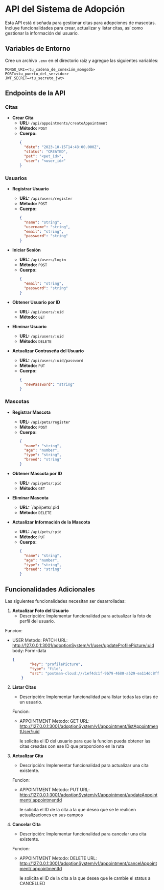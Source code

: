 # API del Sistema de Adopción

Esta API está diseñada para gestionar citas para adopciones de mascotas. Incluye funcionalidades para crear, actualizar y listar citas, así como gestionar la información del usuario.

## Variables de Entorno

Cree un archivo `.env` en el directorio raíz y agregue las siguientes variables:

```
MONGO_URI=<tu_cadena_de_conexión_mongodb>
PORT=<tu_puerto_del_servidor>
JWT_SECRET=<tu_secreto_jwt>
```

## Endpoints de la API

### Citas

- **Crear Cita**
  - **URL:** `/api/appointments/createAppointment`
  - **Método:** `POST`
  - **Cuerpo:**
    ```json
    {
      "date": "2023-10-15T14:48:00.000Z",
      "status": "CREATED",
      "pet": "<pet_id>",
      "user": "<user_id>"
    }
    ```

### Usuarios

- **Registrar Usuario**
  - **URL:** `/api/users/register`
  - **Método:** `POST`
  - **Cuerpo:**
    ```json
    {
      "name": "string",
      "username": "string",
      "email": "string",
      "password": "string"
    }
    ```

- **Iniciar Sesión**
  - **URL:** `/api/users/login`
  - **Método:** `POST`
  - **Cuerpo:**
    ```json
    {
      "email": "string",
      "password": "string"
    }
    ```

- **Obtener Usuario por ID**
  - **URL:** `/api/users/:uid`
  - **Método:** `GET`

- **Eliminar Usuario**
  - **URL:** `/api/users/:uid`
  - **Método:** `DELETE`

- **Actualizar Contraseña del Usuario**
  - **URL:** `/api/users/:uid/password`
  - **Método:** `PUT`
  - **Cuerpo:**
    ```json
    {
      "newPassword": "string"
    }
    ```

### Mascotas

- **Registrar Mascota**
  - **URL:** `/api/pets/register`
  - **Método:** `POST`
  - **Cuerpo:**
    ```json
    {
      "name": "string",
      "age": "number",
      "type": "string",
      "breed": "string"
    }
    ```

- **Obtener Mascota por ID**
  - **URL:** `/api/pets/:pid`
  - **Método:** `GET`

- **Eliminar Mascota**
  - **URL:** `/api/pets/:pid
  - **Método:** `DELETE`

- **Actualizar Información de la Mascota**
  - **URL:** `/api/pets/:pid`
  - **Método:** `PUT`
  - **Cuerpo:**
    ```json
    {
      "name": "string",
      "age": "number",
      "type": "string",
      "breed": "string"
    }
    ```

## Funcionalidades Adicionales

Las siguientes funcionalidades necesitan ser desarrolladas:

1. **Actualizar Foto del Usuario**
   - Descripción: Implementar funcionalidad para actualizar la foto de perfil del usuario.

  Funcion: 
  - USER
    Metodo: PATCH
    URL: http://127.0.0.1:3001/adoptionSystem/v1/user/updateProfilePicture/:uid
    body: Form-data
    ```json
    {
			"key": "profilePicture",
			"type": "file",
			"src": "postman-cloud:///1ef4dc1f-9b79-4680-a529-ea114dc8ffeb"
		}

2. **Listar Citas**
   - Descripción: Implementar funcionalidad para listar todas las citas de un usuario.

   Funcion:
   - APPOINTMENT
     Metodo: GET
     URL: http://127.0.0.1:3001/adoptionSystem/v1/appointment/listAppointmentUser/:uid

     le solicita el ID del usuario para que la funcion pueda obtener las citas creadas con ese ID que proporciono
     en la ruta  

3. **Actualizar Cita**
   - Descripción: Implementar funcionalidad para actualizar una cita existente.

   Funcion:
   - APPOINTMENT
     Metodo: PUT
     URL: http://127.0.0.1:3001/adoptionSystem/v1/appointment/updateAppointment/:appointmentId

     le solicita el ID de la cita a la que desea que se le realicen actualizaciones en sus campos

4. **Cancelar Cita**
   - Descripción: Implementar funcionalidad para cancelar una cita existente.

   Funcion: 
   - APPOINTMENT
     Metodo: DELETE
     URL: http://127.0.0.1:3001/adoptionSystem/v1/appointment/cancelAppointment/:appointmentId

     le solicita el ID de la cita a la que desea que le cambie el status a CANCELLED
